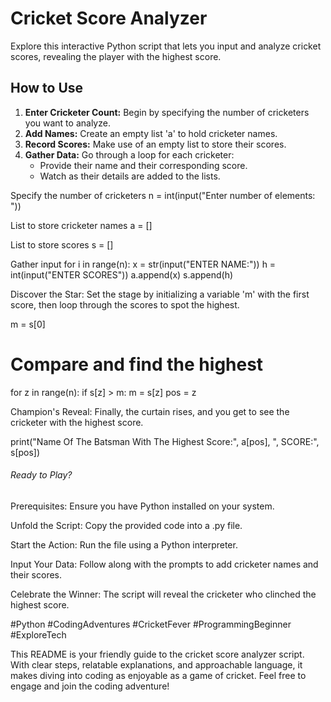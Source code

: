# Cricket Score Analyzer

Explore this interactive Python script that lets you input and analyze cricket scores, revealing the player with the highest score.

## How to Use

1. **Enter Cricketer Count:** Begin by specifying the number of cricketers you want to analyze.
2. **Add Names:** Create an empty list 'a' to hold cricketer names.
3. **Record Scores:** Make use of an empty list to store their scores.
4. **Gather Data:** Go through a loop for each cricketer:
   - Provide their name and their corresponding score.
   - Watch as their details are added to the lists.


 Specify the number of cricketers
n = int(input("Enter number of elements: "))

 List to store cricketer names
a = []

 List to store scores
s = []

 Gather input
for i in range(n):
    x = str(input("ENTER NAME:"))
    h = int(input("ENTER SCORES"))
    a.append(x)
    s.append(h)


Discover the Star: Set the stage by initializing a variable 'm' with the first score, then loop through the scores to spot the highest.

m = s[0]

# Compare and find the highest
for z in range(n):
    if s[z] > m:
        m = s[z]
        pos = z

Champion's Reveal: Finally, the curtain rises, and you get to see the cricketer with the highest score.

print("Name Of The Batsman With The Highest Score:", a[pos], ", SCORE:", s[pos])

###### Ready to Play? ######
Prerequisites: Ensure you have Python installed on your system.

Unfold the Script: Copy the provided code into a .py file.

Start the Action: Run the file using a Python interpreter.

Input Your Data: Follow along with the prompts to add cricketer names and their scores.

Celebrate the Winner: The script will reveal the cricketer who clinched the highest score.



#Python #CodingAdventures #CricketFever #ProgrammingBeginner #ExploreTech


This README is your friendly guide to the cricket score analyzer script. With clear steps, relatable explanations, and approachable language, it makes diving into coding as enjoyable as a game of cricket. Feel free to engage and join the coding adventure!
